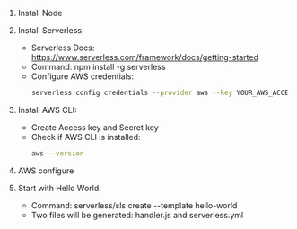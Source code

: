 1. Install Node
2. Install Serverless:
   - Serverless Docs: https://www.serverless.com/framework/docs/getting-started
   - Command: npm install -g serverless
   - Configure AWS credentials:
     ```bash
     serverless config credentials --provider aws --key YOUR_AWS_ACCESS_KEY --secret YOUR_AWS_SECRET_KEY --profile AccountName
     ```

3. Install AWS CLI:
   - Create Access key and Secret key
   - Check if AWS CLI is installed:
     ```bash
     aws --version
     ```

4. AWS configure

5. Start with Hello World:
   - Command: serverless/sls create --template hello-world
   - Two files will be generated: handler.js and serverless.yml

